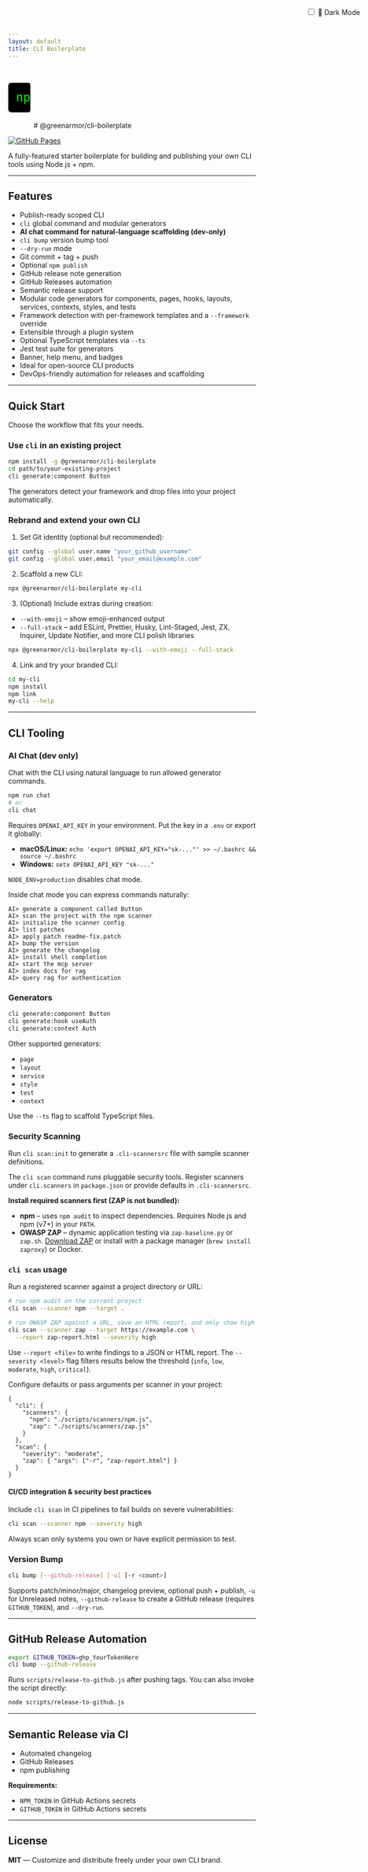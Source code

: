 ```yaml
---
layout: default
title: CLI Boilerplate
---
```


<style>
@keyframes typing {
  from { width: 0 }
  to { width: 100% }
}
@keyframes blink {
  50% { border-color: transparent }
}
.hero {
  font-family: monospace;
  font-size: 1.5rem;
  white-space: nowrap;
  overflow: hidden;
  border-right: 3px solid white;
  width: 0;
  animation:
    typing 3s steps(40, end) forwards,
    blink 1s step-end infinite;
  margin: 2rem 0;
  color: lime;
  background: black;
  padding: 1rem;
  border-radius: 6px;
  display: inline-block;
}

/* Dark mode toggle */
html.dark {
  filter: invert(1) hue-rotate(180deg);
}
.toggle-container {
  position: fixed;
  top: 1rem;
  right: 1rem;
}
</style>

<div class="toggle-container">
  <label>
    <input type="checkbox" id="darkToggle" />
    🌙 Dark Mode
  </label>
</div>

<script>
  const toggle = document.getElementById('darkToggle');
  toggle.addEventListener('change', () => {
    document.documentElement.classList.toggle('dark');
    localStorage.setItem('darkMode', toggle.checked);
  });
  if (localStorage.getItem('darkMode') === 'true') {
    toggle.checked = true;
    document.documentElement.classList.add('dark');
  }
</script>

<div class="hero">npx @greenarmor/cli-boilerplate</div>
# @greenarmor/cli-boilerplate

[![GitHub Pages](https://img.shields.io/badge/docs-online-success?logo=github&style=flat-square)](https://greenarmor.github.io/cli-boilerplate)

A fully-featured starter boilerplate for building and publishing your own CLI tools using Node.js + npm.

---

## Features

- Publish-ready scoped CLI
- `cli` global command and modular generators
- **AI chat command for natural-language scaffolding (dev-only)**
- `cli bump` version bump tool
- `--dry-run` mode
- Git commit + tag + push
- Optional `npm publish`
- GitHub release note generation
- GitHub Releases automation
- Semantic release support
- Modular code generators for components, pages, hooks, layouts, services, contexts, styles, and tests
- Framework detection with per-framework templates and a `--framework` override
- Extensible through a plugin system
- Optional TypeScript templates via `--ts`
- Jest test suite for generators
- Banner, help menu, and badges
- Ideal for open-source CLI products
- DevOps-friendly automation for releases and scaffolding

---

## Quick Start

Choose the workflow that fits your needs.

### Use `cli` in an existing project

```bash
npm install -g @greenarmor/cli-boilerplate
cd path/to/your-existing-project
cli generate:component Button
```

The generators detect your framework and drop files into your project automatically.

### Rebrand and extend your own CLI

1. Set Git identity (optional but recommended):

```bash
git config --global user.name "your_github_username"
git config --global user.email "your_email@example.com"
```

2. Scaffold a new CLI:

```bash
npx @greenarmor/cli-boilerplate my-cli
```

3. (Optional) Include extras during creation:

- `--with-emoji` – show emoji-enhanced output
- `--full-stack` – add ESLint, Prettier, Husky, Lint-Staged, Jest, ZX, Inquirer, Update Notifier, and more CLI polish libraries

```bash
npx @greenarmor/cli-boilerplate my-cli --with-emoji --full-stack
```

4. Link and try your branded CLI:

```bash
cd my-cli
npm install
npm link
my-cli --help
```

---

## CLI Tooling

### AI Chat (dev only)

Chat with the CLI using natural language to run allowed generator commands.

```bash
npm run chat
# or
cli chat
```

Requires `OPENAI_API_KEY` in your environment. Put the key in a `.env` or export it globally:

- **macOS/Linux:** `echo 'export OPENAI_API_KEY="sk-..."' >> ~/.bashrc && source ~/.bashrc`
- **Windows:** `setx OPENAI_API_KEY "sk-..."`

`NODE_ENV=production` disables chat mode.

Inside chat mode you can express commands naturally:

```text
AI> generate a component called Button
AI> scan the project with the npm scanner
AI> initialize the scanner config
AI> list patches
AI> apply patch readme-fix.patch
AI> bump the version
AI> generate the changelog
AI> install shell completion
AI> start the mcp server
AI> index docs for rag
AI> query rag for authentication
```

### Generators

```bash
cli generate:component Button
cli generate:hook useAuth
cli generate:context Auth
```

Other supported generators:

- `page`
- `layout`
- `service`
- `style`
- `test`
- `context`

Use the `--ts` flag to scaffold TypeScript files.

### Security Scanning

Run `cli scan:init` to generate a `.cli-scannersrc` file with sample scanner
definitions.

The `cli scan` command runs pluggable security tools. Register scanners under
`cli.scanners` in `package.json` or provide defaults in `.cli-scannersrc`.

**Install required scanners first (ZAP is not bundled):**

- **npm** – uses `npm audit` to inspect dependencies. Requires Node.js and npm
  (v7+) in your `PATH`.
- **OWASP ZAP** – dynamic application testing via `zap-baseline.py` or
  `zap.sh`. [Download ZAP](https://www.zaproxy.org/download/) or install with a
  package manager (`brew install zaproxy`) or Docker.

### `cli scan` usage

Run a registered scanner against a project directory or URL:

```bash
# run npm audit on the current project
cli scan --scanner npm --target .

# run OWASP ZAP against a URL, save an HTML report, and only show high issues
cli scan --scanner zap --target https://example.com \
  --report zap-report.html --severity high
```

Use `--report <file>` to write findings to a JSON or HTML report. The
`--severity <level>` flag filters results below the threshold (`info`, `low`,
`moderate`, `high`, `critical`).

Configure defaults or pass arguments per scanner in your project:

```jsonc
{
  "cli": {
    "scanners": {
      "npm": "./scripts/scanners/npm.js",
      "zap": "./scripts/scanners/zap.js"
    }
  },
  "scan": {
    "severity": "moderate",
    "zap": { "args": ["-r", "zap-report.html"] }
  }
}
```

#### CI/CD integration & security best practices

Include `cli scan` in CI pipelines to fail builds on severe vulnerabilities:

```bash
cli scan --scanner npm --severity high
```

Always scan only systems you own or have explicit permission to test.

### Version Bump

```bash
cli bump [--github-release] [-u] [-r <count>]
```

Supports patch/minor/major, changelog preview, optional push + publish, `-u` for Unreleased notes, `--github-release` to create a GitHub release (requires `GITHUB_TOKEN`), and `--dry-run`.

---

## GitHub Release Automation

```bash
export GITHUB_TOKEN=ghp_YourTokenHere
cli bump --github-release
```

Runs `scripts/release-to-github.js` after pushing tags. You can also invoke the script directly:

```bash
node scripts/release-to-github.js
```

---

## Semantic Release via CI

- Automated changelog
- GitHub Releases
- npm publishing

**Requirements:**

- `NPM_TOKEN` in GitHub Actions secrets
- `GITHUB_TOKEN` in GitHub Actions secrets

---

## License

**MIT** — Customize and distribute freely under your own CLI brand.

